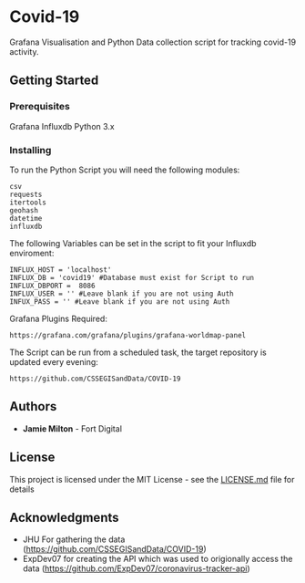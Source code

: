 # Covid-19

Grafana Visualisation and Python Data collection script for tracking covid-19 activity.

## Getting Started


### Prerequisites

Grafana
Influxdb
Python 3.x

### Installing

To run the Python Script you will need the following modules:

```
csv
requests
itertools
geohash
datetime 
influxdb 
```

The following Variables can be set in the script to fit your Influxdb enviroment:

```
INFLUX_HOST = 'localhost'
INFLUX_DB = 'covid19' #Database must exist for Script to run
INFLUX_DBPORT =  8086
INFLUX_USER = '' #Leave blank if you are not using Auth
INFUX_PASS = '' #Leave blank if you are not using Auth
```

Grafana Plugins Required:

```
https://grafana.com/grafana/plugins/grafana-worldmap-panel
```

The Script can be run from a scheduled task, the target repository is updated every evening:

```
https://github.com/CSSEGISandData/COVID-19
```

## Authors

* **Jamie Milton** - Fort Digital

## License

This project is licensed under the MIT License - see the [LICENSE.md](LICENSE.md) file for details

## Acknowledgments

* JHU For gathering the data (https://github.com/CSSEGISandData/COVID-19)
* ExpDev07 for creating the API which was used to origionally access the data (https://github.com/ExpDev07/coronavirus-tracker-api)
